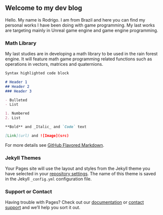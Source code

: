 ## Welcome to my dev blog

Hello. My name is Rodrigo. I am from Brazil and here you can find my personal works I have been doing with game programming.
My last works are targeting mainly in Unreal game engine and game engine programming.

### Math Library

My last studies are in developing a math library to be used in the rain forest engine. It will feature math game programming related functions such as operations in vectors, matrices and quaternions.

```markdown
Syntax highlighted code block

# Header 1
## Header 2
### Header 3

- Bulleted
- List

1. Numbered
2. List

**Bold** and _Italic_ and `Code` text

[Link](url) and ![Image](src)
```

For more details see [GitHub Flavored Markdown](https://guides.github.com/features/mastering-markdown/).

### Jekyll Themes

Your Pages site will use the layout and styles from the Jekyll theme you have selected in your [repository settings](https://github.com/reisro/rainforest/settings). The name of this theme is saved in the Jekyll `_config.yml` configuration file.

### Support or Contact

Having trouble with Pages? Check out our [documentation](https://docs.github.com/categories/github-pages-basics/) or [contact support](https://support.github.com/contact) and we’ll help you sort it out.
